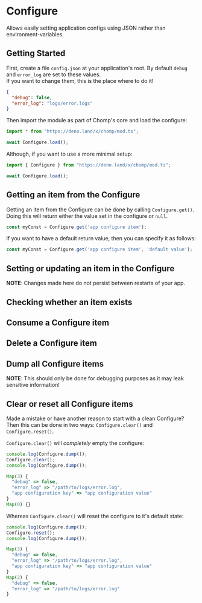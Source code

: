 # Configure

Allows easily setting application configs using JSON rather than environment-variables.

## Getting Started

First, create a file `config.json` at your application's root.
By default `debug` and `error_log` are set to these values.  
If you want to change them, this is the place where to do it!
```json
{
  "debug": false,
  "error_log": "logs/error.logs"
}
```

Then import the module as part of Chomp's core and load the configure:
```ts
import * from "https://deno.land/x/chomp/mod.ts";

await Configure.load();
```

Although, if you want to use a more minimal setup:
```ts
import { Configure } from "https://deno.land/x/chomp/mod.ts";

await Configure.load();
```

## Getting an item from the Configure

Getting an item from the Configure can be done by calling `Configure.get()`.  
Doing this will return either the value set in the configure or `null`.
```ts
const myConst = Configure.get('app configure item');
```

If you want to have a default return value, then you can specify it as follows:
```ts
const myConst = Configure.get('app configure item', 'default value');
```

## Setting or updating an item in the Configure

**NOTE**: Changes made here do not persist between restarts of your app.

## Checking whether an item exists

## Consume a Configure item

## Delete a Configure item

## Dump all Configure items

**NOTE**: This should only be done for debugging purposes as it may leak sensitive information!

## Clear or reset all Configure items

Made a mistake or have another reason to start with a clean Configure? Then this can be done in two ways: `Configure.clear()` and `Configure.reset()`.  

`Configure.clear()` will *completely* empty the configure:
```ts 
console.log(Configure.dump());
Configure.clear();
console.log(Configure.dump());
```

```ts
Map(3) {
  "debug" => false,
  "error_log" => "/path/to/logs/error.log",
  "app configuration key" => "app configuration value"
}
Map(0) {}
```

Whereas `Configure.clear()` will reset the configure to it's default state:
```ts 
console.log(Configure.dump());
Configure.reset();
console.log(Configure.dump());
```

```ts
Map(3) {
  "debug" => false,
  "error_log" => "/path/to/logs/error.log",
  "app configuration key" => "app configuration value"
}
Map(2) {
  "debug" => false, 
  "error_log" => "/path/to/logs/error.log"
}
```
